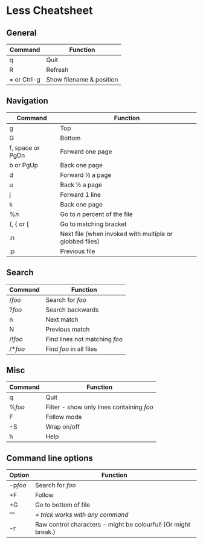 # Less Cheatsheet

## General

|**Command**|**Function**|
|-|-|
|q|Quit|
|R|Refresh|
|= or Ctrl-g|Show filename & position|

## Navigation

|**Command**|**Function**|
|-|-|
|g|Top|
|G|Bottom|
|f, space or PgDn|Forward one page|
|b or PgUp|Back one page|
|d|Forward ½ a page|
|u|Back ½ a page|
|j|Forward 1 line|
|k|Back one page|
|%*n*|Go to *n* percent of the file|
|(, { or [|Go to matching bracket|
|:n|Next file (when invoked with multiple or globbed files)|
|:p|Previous file|

## Search

|**Command**|**Function**|
|-|-|
|/*foo*|Search for *foo*|
|?*foo*|Search backwards|
|n|Next match|
|N|Previous match|
|/!*foo*|Find lines not matching *foo*|
|/\**foo*|Find *foo* in all files|

## Misc

|**Command**|**Function**|
|-|-|
|q|Quit|
|%*foo*|Filter - show only lines containing *foo*|
|F|Follow mode|
|-S|Wrap on/off|
|h|Help|

## Command line options

|**Option**|**Function**|
|-|-|
|-p*foo*|Search for *foo*|
|+F|Follow|
|+G|Go to bottom of file|
|'''|*+ trick works with any command*|
|-r|Raw control characters - might be colourful! (Or might break.)|

